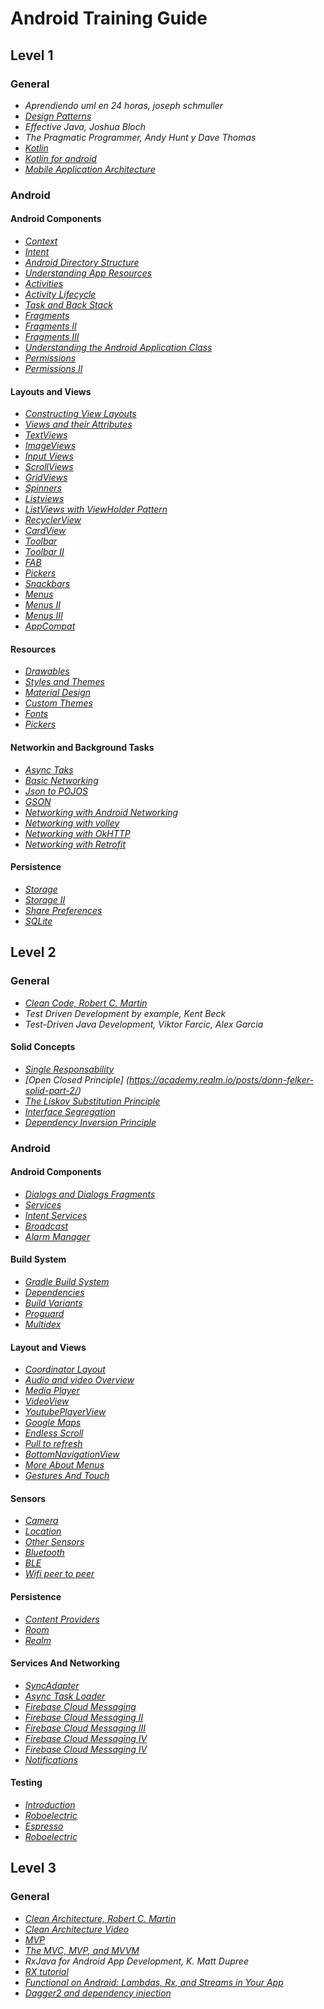 # Android Training Guide

## Level 1

### General

* *Aprendiendo uml en 24 horas, joseph schmuller*
* *[Design Patterns](http://migranitodejava.blogspot.com.co/search/label/Introduccion%20a%20Patrones)*
* *Effective Java, Joshua Bloch* 
* *The Pragmatic Programmer, Andy Hunt y Dave Thomas* 
* *[Kotlin](https://kotlinlang.org/docs/reference/android-overview.html)*
* *[Kotlin for android](https://github.com/codepath/android_guides/wiki/Using-Kotlin-for-Android-development)*
* *[Mobile Application Architecture](https://docs.google.com/presentation/d/1KQHSp7aJkR_P3zH02ipYajP40mbCsuWTDLoeNUfALeo/edit#slide=id.gf44ff138_00)*

### Android

#### Android Components

* *[Context](https://github.com/codepath/android_guides/wiki/Using-Context)*
* *[Intent](https://developer.android.com/reference/android/content/Intent)*
* *[Android Directory Structure](https://github.com/codepath/android_guides/wiki/Android-Directory-Structure)* 
* *[Understanding App Resources](https://github.com/codepath/android_guides/wiki/Understanding-App-Resources)* 
* *[Activities](https://developer.android.com/guide/components/activities/intro-activities)*
* *[Activity Lifecycle](https://github.com/codepath/android_guides/wiki/Activity-Lifecycle)*
* *[Task and Back Stack](https://developer.android.com/guide/components/activities/tasks-and-back-stack)*
* *[Fragments](https://developer.android.com/guide/components/fragments?hl=en-419)*
* *[Fragments II](https://developer.android.com/training/basics/fragments/fragment-ui)*
* *[Fragments III](https://developer.android.com/training/basics/fragments/communicating)*
* *[Understanding the Android Application Class](https://github.com/codepath/android_guides/wiki/Understanding-the-Android-Application-Class)* 
* *[Permissions](https://github.com/codepath/android_guides/wiki/Understanding-App-Permissions)* 
* *[Permissions II](https://github.com/codepath/android_guides/wiki/Managing-Runtime-Permissions-with-PermissionsDispatcher)* 

#### Layouts and Views

* *[Constructing View Layouts](https://github.com/codepath/android_guides/wiki/Constructing-View-Layouts)* 
* *[Views and their Attributes](https://github.com/codepath/android_guides/wiki/Defining-Views-and-their-Attributes)* 
* *[TextViews](https://github.com/codepath/android_guides/wiki/Working-with-the-TextView)* 
* *[ImageViews](https://github.com/codepath/android_guides/wiki/Working-with-the-ImageView)* 
* *[Input Views](https://github.com/codepath/android_guides/wiki/Working-with-Input-Views)* 
* *[ScrollViews](https://github.com/codepath/android_guides/wiki/Working-with-the-ScrollView)* 
* *[GridViews](https://developer.android.com/guide/topics/ui/layout/gridview)* 
* *[Spinners](http://www.sgoliver.net/blog/interfaz-de-usuario-en-android-controles-de-seleccion-i/)* 
* *[Listviews](http://www.sgoliver.net/blog/interfaz-de-usuario-en-android-controles-de-seleccion-ii/)* 
* *[ListViews with ViewHolder Pattern](http://www.sgoliver.net/blog/interfaz-de-usuario-en-android-controles-de-seleccion-iii/)*
* *[RecyclerView](http://www.sgoliver.net/blog/controles-de-seleccion-v-recyclerview/)* 
* *[CardView](http://www.sgoliver.net/blog/interfaz-de-usuario-en-android-cardview/)* 
* *[Toolbar](http://www.sgoliver.net/blog/actionbar-appbar-toolbar-en-android-i/)*
* *[Toolbar II](http://www.sgoliver.net/blog/actionbar-appbar-toolbar-en-android-iii/)*
* *[FAB](https://developer.android.com/guide/topics/ui/floating-action-button)*
* *[Pickers](https://developer.android.com/guide/topics/ui/controls/pickers)*
* *[Snackbars](https://developer.android.com/training/snackbar/showing)*
* *[Menus](http://www.sgoliver.net/blog/menus-en-android-i-conceptos-basicos/)*
* *[Menus II](http://www.sgoliver.net/blog/curso-de-programacion-android/indice-de-contenidos/)*
* *[Menus III](http://www.sgoliver.net/blog/menus-en-android-iii-opciones-avanzadas/)*
* *[AppCompat](https://developer.android.com/topic/libraries/support-library/features?hl=es-419)*

#### Resources

* *[Drawables](https://github.com/codepath/android_guides/wiki/Drawables)*
* *[Styles and Themes](https://github.com/codepath/android_guides/wiki/Styles-and-Themes)*
* *[Material Design](https://github.com/codepath/android_guides/wiki/Material-Design-Primer)*
* *[Custom Themes](https://github.com/codepath/android_guides/wiki/Developing-Custom-Themes)*
* *[Fonts](https://developer.android.com/guide/topics/ui/look-and-feel/fonts-in-xml)*
* *[Pickers](https://developer.android.com/guide/topics/ui/controls/pickers)*

#### Networkin and Background Tasks

* *[Async Taks](https://github.com/codepath/android_guides/wiki/Creating-and-Executing-Async-Tasks)*
* *[Basic Networking](https://github.com/codepath/android_guides/wiki/Sending-and-Managing-Network-Requests)*
* *[Json to POJOS](https://github.com/codepath/android_guides/wiki/Converting-JSON-to-Models)*
* *[GSON](https://github.com/codepath/android_guides/wiki/Leveraging-the-Gson-Library)*
* *[Networking with Android Networking](https://github.com/codepath/android_guides/wiki/Networking-with-the-Fast-Android-Networking-Library)*
* *[Networking with volley](https://github.com/codepath/android_guides/wiki/Networking-with-the-Volley-Library)*
* *[Networking with OkHTTP](https://github.com/codepath/android_guides/wiki/Using-OkHttp)*
* *[Networking with Retrofit](https://github.com/codepath/android_guides/wiki/Consuming-APIs-with-Retrofit)*

#### Persistence
* *[Storage](https://developer.android.com/guide/topics/data/data-storage)*
* *[Storage II](https://developer.android.com/training/data-storage/files)*
* *[Share Preferences](https://github.com/codepath/android_guides/wiki/Storing-and-Accessing-SharedPreferences)*
* *[SQLite](https://github.com/codepath/android_guides/wiki/Local-Databases-with-SQLiteOpenHelper)*

## Level 2

### General

* *[Clean Code, Robert C. Martin](https://www.investigatii.md/uploads/resurse/Clean_Code.pdf)*
* *Test Driven Development by example, Kent Beck*
* *Test-Driven Java Development, Viktor Farcic, Alex Garcia*

#### Solid Concepts

* *[Single Responsability](https://academy.realm.io/posts/donn-felker-solid-part-1/)*
* *[Open Closed Principle] (https://academy.realm.io/posts/donn-felker-solid-part-2/)*
* *[The Liskov Substitution Principle](https://academy.realm.io/posts/donn-felker-solid-part-3/)*
* *[Interface Segregation](https://academy.realm.io/posts/donn-felker-solid-part-4/)*
* *[Dependency Inversion Principle](https://academy.realm.io/posts/donn-felker-solid-part-5/)*

### Android

#### Android Components

* *[Dialogs and Dialogs Fragments](https://github.com/codepath/android_guides/wiki/Using-DialogFragment)*
* *[Services](https://developer.android.com/guide/components/services)*
* *[Intent Services](https://developer.android.com/training/run-background-service/create-service)* 
* *[Broadcast](https://developer.android.com/guide/components/broadcasts)* 
* *[Alarm Manager](https://developer.android.com/training/scheduling/alarmshttps://github.com/codepath/android_guides/wiki/ViewPager-with-FragmentPagerAdapter)*

#### Build System

* *[Gradle Build System](https://developer.android.com/studio/build/)*
* *[Dependencies](https://developer.android.com/studio/build/dependencies)*
* *[Build Variants](https://developer.android.com/studio/build/build-variants)*
* *[Proguard](https://developer.android.com/studio/build/shrink-code?hl=en)*
* *[Multidex](https://developer.android.com/studio/build/multidex?hl=en-419)*

#### Layout and Views

* *[Coordinator Layout](https://github.com/codepath/android_guides/wiki/Handling-Scrolls-with-CoordinatorLayout)*
* *[Audio and video Overview](https://developer.android.com/guide/topics/media/)*
* *[Media Player](https://developer.android.com/guide/topics/media/mediaplayer)*
* *[VideoView](https://github.com/codepath/android_guides/wiki/Video-Playback-and-Recording)*
* *[YoutubePlayerView](https://github.com/codepath/android_guides/wiki/Streaming-Youtube-Videos-with-YouTubePlayerView)*
* *[Google Maps](https://github.com/codepath/android_guides/wiki/Google-Maps-API-v2-Usage)*
* *[Endless Scroll](https://github.com/codepath/android_guides/wiki/Endless-Scrolling-with-AdapterViews-and-RecyclerView)*
* *[Pull to refresh](https://github.com/codepath/android_guides/wiki/Implementing-Pull-to-Refresh-Guide)*
* *[BottomNavigationView](https://developer.android.com/reference/android/support/design/widget/BottomNavigationView)*
* *[More About Menus](https://github.com/codepath/android_guides/wiki/Menus-and-Popups)*
* *[Gestures And Touch](https://github.com/codepath/android_guides/wiki/Gestures-and-Touch-Events)*

#### Sensors

* *[Camera](https://github.com/codepath/android_guides/wiki/Accessing-the-Camera-and-Stored-Media)*
* *[Location](https://github.com/codepath/android_guides/wiki/Retrieving-Location-with-LocationServices-API)*
* *[Other Sensors](https://github.com/codepath/android_guides/wiki/Listening-to-Sensors-using-SensorManager)*
* *[Bluetooth](https://developer.android.com/guide/topics/connectivity/bluetooth?hl=en)*
* *[BLE](https://developer.android.com/guide/topics/connectivity/bluetooth-le)*
* *[Wifi peer to peer](https://developer.android.com/guide/topics/connectivity/wifip2p)*

#### Persistence

* *[Content Providers](https://github.com/codepath/android_guides/wiki/Creating-Content-Providers)*
* *[Room](https://github.com/codepath/android_guides/wiki/Room-Guide)*
* *[Realm](https://realm.io/docs/java/latest/)*

#### Services And Networking

* *[SyncAdapter](https://github.com/codepath/android_guides/wiki/Server-Synchronization-(SyncAdapter))*
* *[Async Task Loader](https://developer.android.com/reference/android/content/AsyncTaskLoader)*
* *[Firebase Cloud Messaging](https://firebase.google.com/docs/cloud-messaging/android/client)*
* *[Firebase Cloud Messaging II](https://firebase.google.com/docs/cloud-messaging/android/first-message)*
* *[Firebase Cloud Messaging III](https://firebase.google.com/docs/cloud-messaging/android/send-multiple)*
* *[Firebase Cloud Messaging IV](https://firebase.google.com/docs/cloud-messaging/android/receive)*
* *[Firebase Cloud Messaging IV](https://firebase.google.com/docs/cloud-messaging/android/receive)*
* *[Notifications](https://github.com/codepath/android_guides/wiki/Notifications)* 

#### Testing

* *[Introduction](https://github.com/codepath/android_guides/wiki/Android-Testing-Options)*
* *[Roboelectric](https://github.com/codepath/android_guides/wiki/Unit-Testing-with-Robolectric)*
* *[Espresso](https://github.com/codepath/android_guides/wiki/UI-Testing-with-Espresso)*
* *[Roboelectric](https://github.com/codepath/android_guides/wiki/Unit-Testing-with-Robolectric)*

## Level 3

### General

* *[Clean Architecture, Robert C. Martin](https://www.investigatii.md/uploads/resurse/Clean_Code.pdf)*
* *[Clean Architecture Video](https://www.youtube.com/watch?v=Nsjsiz2A9mg)*
* *[MVP](https://hackernoon.com/basics-of-mvp-the-android-way-f75da407019d)*
* *[The MVC, MVP, and MVVM](https://academy.realm.io/posts/eric-maxwell-mvc-mvp-and-mvvm-on-android/)*
* *RxJava for Android App Development, K. Matt Dupree*
* *[RX tutorial](https://www.pluralsight.com/courses/rxandroid-kotlin-reactive-programming)*
* *[Functional on Android: Lambdas, Rx, and Streams in Your App](https://academy.realm.io/posts/mobilization-eric-kok-functional-android-lambdas-rx-streams-app/)*
* *[Dagger2 and dependency injection](https://google.github.io/dagger/)*











